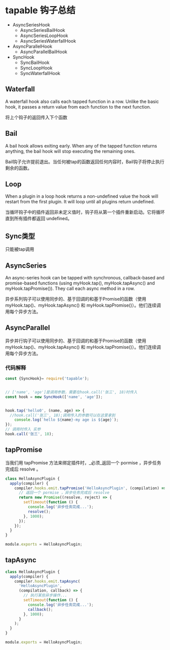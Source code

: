 # tapable 钩子总结
- AsyncSeriesHook
  - AsyncSeriesBailHook
  - AsyncSeriesLoopHook
  - AsyncSeriesWaterfallHook
- AsyncParallelHook
  - AsyncParallelBailHook
- SyncHook
  - SyncBailHook
  - SyncLoopHook
  - SyncWaterfallHook


## Waterfall
A waterfall hook also calls each tapped function in a row. Unlike the basic hook, it passes a return value from each function to the next function.

将上个钩子的返回传入下个函数
## Bail

 A bail hook allows exiting early. When any of the tapped function returns anything, the bail hook will stop executing the remaining ones.

Bail钩子允许提前退出。当任何被tap的函数返回任何内容时，Bail钩子将停止执行剩余的函数。
## Loop
When a plugin in a loop hook returns a non-undefined value the hook will restart from the first plugin. It will loop until all plugins return undefined.

当循环钩子中的插件返回非未定义值时，钩子将从第一个插件重新启动。它将循环直到所有插件都返回 undefined。

## Sync类型
只能被tap调用

## AsyncSeries

An async-series hook can be tapped with synchronous, callback-based and promise-based functions (using myHook.tap(), myHook.tapAsync() and myHook.tapPromise()). They call each async method in a row.

异步系列钩子可以使用同步的、基于回调的和基于Promise的函数（使用 myHook.tap()、myHook.tapAsync() 和 myHook.tapPromise()）。他们连续调用每个异步方法。

## AsyncParallel
异步并行钩子可以使用同步的、基于回调的和基于Promise的函数（使用 myHook.tap()、myHook.tapAsync() 和 myHook.tapPromise()）。他们连续调用每个异步方法。



### 代码解释
```js
const {SyncHook}= require('tapable');


// ['name', 'age']是调用参数，需要在hook.call('张三', 18)时传入
const hook = new SyncHook(['name', 'age']); 


hook.tap('hello0', (name, age) => {
  //hook.call('张三', 18);调用传入的参数可以在这里拿到 
    console.log(`hello ${name}-my age is ${age}`);
});
// 调用时传入 实参
hook.call('张三', 18);


```

## tapPromise

当我们用 tapPromise 方法来绑定插件时，_必须_返回一个 pormise ，异步任务完成后 resolve 。

```js
class HelloAsyncPlugin {
  apply(compiler) {
    compiler.hooks.emit.tapPromise('HelloAsyncPlugin', (compilation) => {
      // 返回一个 pormise ，异步任务完成后 resolve
      return new Promise((resolve, reject) => {
        setTimeout(function () {
          console.log('异步任务完成...');
          resolve();
        }, 1000);
      });
    });
  }
}

module.exports = HelloAsyncPlugin;

```

## tapAsync

```js
class HelloAsyncPlugin {
  apply(compiler) {
    compiler.hooks.emit.tapAsync(
      'HelloAsyncPlugin',
      (compilation, callback) => {
        // 执行某些异步操作...
        setTimeout(function () {
          console.log('异步任务完成...');
          callback();
        }, 1000);
      }
    );
  }
}

module.exports = HelloAsyncPlugin;

```